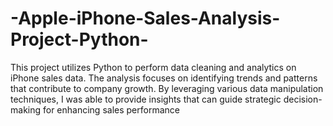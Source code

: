 # -Apple-iPhone-Sales-Analysis-Project-Python-
This project utilizes Python to perform data cleaning and analytics on iPhone sales data. The analysis focuses on identifying trends and patterns that contribute to company growth. By leveraging various data manipulation techniques, I was able to provide insights that can guide strategic decision-making for enhancing sales performance

